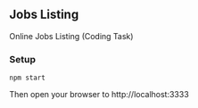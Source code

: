 ## Jobs Listing

Online Jobs Listing (Coding Task)


### Setup
```
npm start
```

Then open your browser to http://localhost:3333
